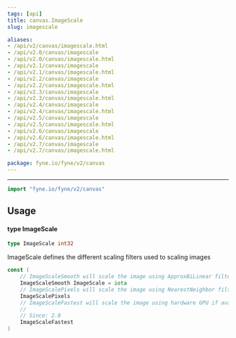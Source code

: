 ```yaml
---
tags: [api]
title: canvas.ImageScale
slug: imagescale

aliases:
- /api/v2/canvas/imagescale.html
- /api/v2.0/canvas/imagescale
- /api/v2.0/canvas/imagescale.html
- /api/v2.1/canvas/imagescale
- /api/v2.1/canvas/imagescale.html
- /api/v2.2/canvas/imagescale
- /api/v2.2/canvas/imagescale.html
- /api/v2.3/canvas/imagescale
- /api/v2.3/canvas/imagescale.html
- /api/v2.4/canvas/imagescale
- /api/v2.4/canvas/imagescale.html
- /api/v2.5/canvas/imagescale
- /api/v2.5/canvas/imagescale.html
- /api/v2.6/canvas/imagescale
- /api/v2.6/canvas/imagescale.html
- /api/v2.7/canvas/imagescale
- /api/v2.7/canvas/imagescale.html

package: fyne.io/fyne/v2/canvas
---
```



---
```go
import "fyne.io/fyne/v2/canvas"
```

## Usage

#### type ImageScale

```go
type ImageScale int32
```

ImageScale defines the different scaling filters used to scaling images

```go
const (
	// ImageScaleSmooth will scale the image using ApproxBiLinear filter (or GL equivalent)
	ImageScaleSmooth ImageScale = iota
	// ImageScalePixels will scale the image using NearestNeighbor filter (or GL equivalent)
	ImageScalePixels
	// ImageScaleFastest will scale the image using hardware GPU if available
	//
	// Since: 2.0
	ImageScaleFastest
)
```
